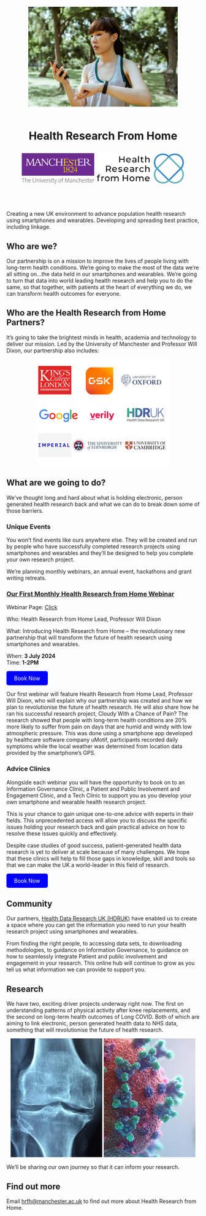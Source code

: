 <!---
Copyright 2024 The Health Research From Home Team at University of Manchester. All rights reserved.

Licensed under the Apache License, Version 2.0 (the "License");
you may not use this file except in compliance with the License.
You may obtain a copy of the License at

    http://www.apache.org/licenses/LICENSE-2.0

Unless required by applicable law or agreed to in writing, software
distributed under the License is distributed on an "AS IS" BASIS,
WITHOUT WARRANTIES OR CONDITIONS OF ANY KIND, either express or implied.
See the License for the specific language governing permissions and
limitations under the License.
-->

<p align="center">
  <img alt="Uni Logo" src="Figures/Smartphone_and_watch.jpg" height="260" style="max-width: 100%; display: inline-block;">
  <br/>
  <br/>
</p>


<h1 align="center">
    <p>Health Research From Home</p>

<p align="center">
  <img alt="Uni Logo" src="Figures/Uni_logo.jpg"  height="80" style="max-width: 100%; display: inline-block;">
  <img alt="HRfH logo" src="Figures/logo.jpg" height="80" style="max-width: 100%; display: inline-block;">
  <br/>
  <br/>
</p>
</h1>



Creating a new UK environment to advance population health research using smartphones and wearables. Developing and spreading best practice, including linkage.

## Who are we?
Our partnership is on a mission to improve the lives of people living with long-term health conditions. We’re going to make the most of the data we’re all sitting on…the data held in our smartphones and wearables. We’re going to turn that data into world leading health research and help you to do the same, so that together, with patients at the heart of everything we do, we can transform health outcomes for everyone.

## Who are the Health Research from Home Partners?
It’s going to take the brightest minds in health, academia and technology to deliver our mission. Led by the University of Manchester and Professor Will Dixon, our partnership also includes:

<div>
    <img alt="Partner Logos" src="Figures/partners_logo.png" height="280" style="max-width: 100%; display: block; margin: auto;">
</div>

## What are we going to do?

We’ve thought long and hard about what is holding electronic, person generated health research back and what we can do to break down some of those barriers.

### Unique Events
You won’t find events like ours anywhere else. They will be created and run by people who have successfully completed research projects using smartphones and wearables and they’ll be designed to help you complete your own research project.

We’re planning monthly webinars, an annual event, hackathons and grant writing retreats.

### [Our First Monthly Health Research from Home Webinar](https://github.com/Health-Research-From-Home/Webinars)

Webinar Page: [Click](https://github.com/Health-Research-From-Home/Webinars)

Who: Health Research from Home Lead, Professor Will Dixon

What: Introducing Health Research from Home – the revolutionary new partnership that will transform the future of health research using smartphones and wearables.

When: **3 July 2024**<br/>
Time: **1-2PM**


<a href="https://zoom.us/webinar/register/WN_Za3BY9KWROGqCdhe7y0Qdw#/registration" style="background-color: blue; color: white; padding: 10px 20px; text-decoration: none; border-radius: 5px; display: inline-block;">Book Now</a>


Our first webinar will feature Health Research from Home Lead, Professor Will Dixon, who will explain why our partnership was created and how we plan to revolutionise the future of health research. He will also share how he ran his successful research project, Cloudy With a Chance of Pain? The research showed that people with long-term health conditions are 20% more likely to suffer from pain on days that are humid and windy with low atmospheric pressure. This was done using a smartphone app developed by healthcare software company uMotif, participants recorded daily symptoms while the local weather was determined from location data provided by the smartphone’s GPS. 


### Advice Clinics
Alongside each webinar you will have the opportunity to book on to an Information Governance Clinic, a Patient and Public Involvement and Engagement Clinic, and a Tech Clinic to support you as you develop your own smartphone and wearable health research project.

This is your chance to gain unique one-to-one advice with experts in their fields. This unprecedented access will allow you to discuss the specific issues holding your research back and gain practical advice on how to resolve these issues quickly and effectively.

Despite case studies of good success, patient-generated health data research is yet to deliver at scale because of many challenges. We hope that these clinics will help to fill those gaps in knowledge, skill and tools so that we can make the UK a world-leader in this field of research.

<a href="https://outlook.office365.com/owa/calendar/HRfHClinics@live.manchester.ac.uk/bookings/" style="background-color: blue; color: white; padding: 10px 20px; text-decoration: none; border-radius: 5px; display: inline-block;">Book Now</a>


## Community
Our partners, [Health Data Research UK (HDRUK)](https://www.hdruk.ac.uk/) have enabled us to create a space where you can get the information you need to run your health research project using smartphones and wearables.

From finding the right people, to accessing data sets, to downloading methodologies, to guidance on Information Governance, to guidance on how to seamlessly integrate Patient and public involvement and engagement in your research. This online hub will continue to grow as you tell us what information we can provide to support you.


## Research
We have two, exciting driver projects underway right now. The first on understanding patterns of physical activity after knee replacements, and the second on long-term health outcomes of Long COVID. Both of which are aiming to link electronic, person generated health data to NHS data, something that will revolutionise the future of health research.

<div style="text-align: center;">
  <img alt="PARrKA pic" src="Figures/PAPrKA.png" width="239" height="309" style="max-width: 100%; display: inline-block;">
  <img alt="Covid pic" src="Figures/COVID.png" width="239" height="309" style="max-width: 100%; display: inline-block;">
</div>

We’ll be sharing our own journey so that it can inform your research.


## Find out more
Email hrfh@manchester.ac.uk to find out more about Health Research from Home.
